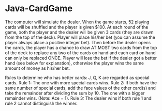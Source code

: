 # Java-CardGame

The computer will simulate the dealer. When the game starts, 52 playing cards will be shuffled and the player is given $100. At each round of the game, both the player and the dealer will be given 3 cards (they are drawn from the top of the deck). Player will place his/her bet (you can assume the player always place a positive integer bet). Then before the dealer opens the cards, the player has a chance to draw AT MOST two cards from the top of the deck to replace any two of the cards on hand and each card on hand can only be replaced ONCE. Player will lose the bet if the dealer got a better hand (see below for explanation), otherwise the player wins the same amount of money as his/her bet.

Rules to determine who has better cards:
J, Q, K are regarded as special cards.
Rule 1: The one with more special cards wins.
Rule 2: If both have the same number of special cards, add the face values of the other card(s) and take the remainder after dividing the sum by 10. The one with a bigger remainder wins. (Note: Ace = 1).
Rule 3: The dealer wins if both rule 1 and rule 2 cannot distinguish the winner.
